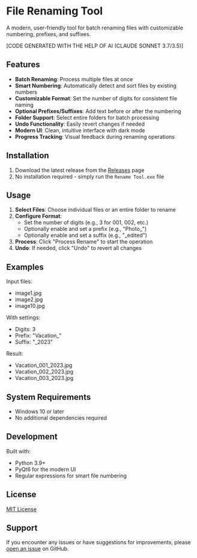 # File Renaming Tool

A modern, user-friendly tool for batch renaming files with customizable numbering, prefixes, and suffixes.

[CODE GENERATED WITH THE HELP OF AI (CLAUDE SONNET 3.7/3.5)]

## Features

- **Batch Renaming**: Process multiple files at once
- **Smart Numbering**: Automatically detect and sort files by existing numbers
- **Customizable Format**: Set the number of digits for consistent file naming
- **Optional Prefixes/Suffixes**: Add text before or after the numbering
- **Folder Support**: Select entire folders for batch processing
- **Undo Functionality**: Easily revert changes if needed
- **Modern UI**: Clean, intuitive interface with dark mode
- **Progress Tracking**: Visual feedback during renaming operations

## Installation

1. Download the latest release from the [Releases](https://github.com/guptaaman777/rename-tool/releases) page
2. No installation required - simply run the `Rename Tool.exe` file

## Usage

1. **Select Files**: Choose individual files or an entire folder to rename
2. **Configure Format**: 
   - Set the number of digits (e.g., 3 for 001, 002, etc.)
   - Optionally enable and set a prefix (e.g., "Photo_")
   - Optionally enable and set a suffix (e.g., "_edited")
3. **Process**: Click "Process Rename" to start the operation
4. **Undo**: If needed, click "Undo" to revert all changes

## Examples

Input files:
- image1.jpg
- image2.jpg
- image10.jpg

With settings:
- Digits: 3
- Prefix: "Vacation_"
- Suffix: "_2023"

Result:
- Vacation_001_2023.jpg
- Vacation_002_2023.jpg
- Vacation_003_2023.jpg

## System Requirements

- Windows 10 or later
- No additional dependencies required

## Development

Built with:
- Python 3.9+
- PyQt6 for the modern UI
- Regular expressions for smart file numbering

## License

[MIT License](LICENSE)

## Support

If you encounter any issues or have suggestions for improvements, please [open an issue](https://github.com/guptaaman777/rename-tool/issues) on GitHub.
